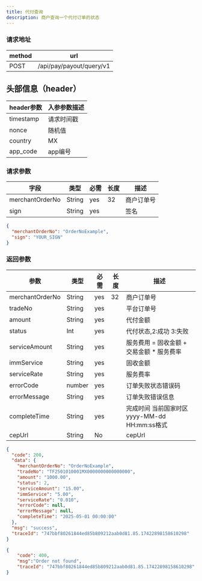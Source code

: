 ```yaml
---
title: 代付查询
description: 商户查询一个代付订单的状态
---
```


### 请求地址

| method | url                      |
| ------ | ------------------------ |
| POST   | /api/pay/payout/query/v1 |

## 头部信息（header）

| header参数                  | 入参参数描述 |
|---------------------------|--------|
| timestamp                 | 请求时间戳  |
| nonce                     | 随机值    |
| country                   | MX |
| app_code                  | app编号  |

### 请求参数

| 字段            | 类型   | 必需 | 长度 | 描述       |
| --------------- | ------ | ---- | ---- | ---------- |
| merchantOrderNo | String | yes  | 32   | 商户订单号 |
| sign            | String | yes  |      | 签名       |

```json title=请求示例
{
  "merchantOrderNo": "OrderNoExample",
  "sign": "YOUR_SIGN"
}
```

### 返回参数


| 参数              | 类型     | 必需  | 长度  | 描述                             |
|-----------------|--------|-----|-----|--------------------------------|
| merchantOrderNo | String | yes | 32  | 商户订单号                          |
| tradeNo         | String | yes |     | 平台订单号                          |
| amount          | String | yes |     | 代付金额                           |
| status          | Int    | yes |     | 代付状态,2:成功 3:失败                 |
| serviceAmount   | String | yes |     | 服务费用  =  固收金额 +  交易金额 * 服务费率   |
| immService      | String | yes |     | 固收金额                           |
| serviceRate     | String | yes |     | 服务费率                           |
| errorCode       | number | yes |     | 订单失败状态错误码                      |
| errorMessage    | String | yes |     | 订单失败错误信息                       |
| completeTime    | String | yes |     | 完成时间 当前国家时区 yyyy-MM-dd HH:mm:ss格式 |
| cepUrl          | String | No  |     | cepUrl               |

```json title=返回示例
{
  "code": 200,
  "data": {
    "merchantOrderNo": "OrderNoExample",
    "tradeNo": "TF2501010001MX0000000000000000",
    "amount": "1000.00",
    "status": 2,
    "serviceAmount": "15.00",
    "immService": "5.00",
    "serviceRate": "0.010",
    "errorCode": null,
    "errorMessage": null,
    "completeTime": "2025-05-01 00:00:00"
  },
  "msg": "success",
  "traceId": "747bbf80261844ed85b809212aab0d81.85.17422898158610298"
}
```
```json title=订单不存在返回示例
{
    "code": 400,
    "msg":"Order not found",
    "traceId": "747bbf80261844ed85b809212aab0d81.85.17422898158610298"
}
```
